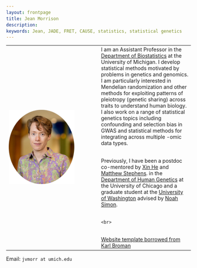```yaml
---
layout: frontpage
title: Jean Morrison
description: 
keywords: Jean, JADE, FRET, CAUSE, statistics, statistical genetics
---
```


<!--

<div class="navbar">
  <div class="navbar-inner">
      <ul class="nav">
          <li><a href="{{ BASE_PATH }}/assets/cv-jean.pdf">cv</a></li>
          <li><a href="https://github.com/jean997">github</a></li>
	  <li><a href="https://scholar.google.com/citations?hl=en&user=r6fNZ6cAAAAJ">google scholar</a></li>
      </ul>
  </div>
</div>
-->

<!--style> .equal-width td {   width: 50%; } </style--> 
<table class="wide">
<tr>
  <td class="left" width="50%">
	<img src="pages/pics/jean_um1_smaller.jpg" style="width: 75%" alt="Me!" title = "profile picture"/>
   </td>
  <td class="left">
  I am an Assistant Professor in the <a href="https://sph.umich.edu/biostat/">Department of Biostatistics</a> at the University of Michigan. 
  I develop statistical methods motivated by problems in genetics and genomics. I am particularly interested in Mendelian randomization and other methods for exploiting patterns of pleiotropy (genetic sharing) across traits to understand human biology. I also work on a range of statistical genetics topics including confounding and selection bias in GWAS and statistical  methods for integrating across multiple -omic data types. <br>
   <br>
 
 Previously, I have been a postdoc
 	co-mentored by <a href="http://xinhelab.org">Xin He</a> and <a href="http://stephenslab.uchicago.edu">Matthew Stephens</a>.
  in the <a href="http://www.genes.uchicago.edu">Department of 
	Human Genetics</a> at the University of Chicago and a graduate student at the <a href="https://www.biostat.washington.edu">University of Washington</a>
  	advised by <a href="http://www.faculty.washington.edu/nrsimon/">Noah Simon</a>.<br>
   <br>
  	
  	<br>
   <br>
   <a href="https://kbroman.org/">Website template borrowed from Karl Broman</a>
  	
  </td>

</tr>
</table>

<div class="container">
  <div id = "hide_email">
	Email: <code>jvmorr at umich.edu</code><br/>
  </div>
</div>

